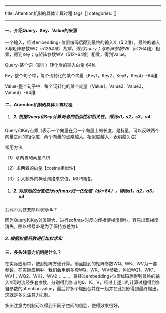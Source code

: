 
--- 
title:  Attention机制的具体计算过程 
tags: []
categories: [] 

---
#### 一、介绍Query、Key、Value的来源

一个输入，经过embedding+位置编码后得到最终的输入X（512维），最终的输入X与矩阵参数WQ（512*64维）相乘，得到Query；与矩阵参数WK（512*64维）相乘，得到Key；与矩阵参数WV（512*64维）相乘，得到Value。

Query-某个词（婴儿）转化后的输入向量-64维

Key-整个句子中，每个词转化的某个向量（Key1，Key2，Key3，Key4）-64维

Value-整个句子中，每个词转化的某个向量（Value1，Value2，Value3，Value4）-64维

#### 二、Attention机制的具体计算过程
1. <h5 style="margin-left:1.4em;list-style-type:decimal;text-indent:0;"><li>根据Query和Key计算两者的相似性和相关性。得到s1，s2，s3，s4</h5> 
 </li>
Query和Key点乘（表示一个向量在另一个向量上的长度，是标量，可以反映两个向量之间的相似度，两个向量的点乘越大，相似度越大，表明越关注）

常用方法

（1）求两者的向量点积

（2）求两者的向量【cosine相似性】

（3）引入额外的神经网络来求值，MLP网络。
1. <h5 style="margin-left:1.4em;list-style-type:decimal;text-indent:0;"><li>对原始的分值进行softmax归一化处理（dk=64），得到a1，a2，a3，a4</h5> 
 </li>
公式中为甚要除以根号dk？

因为Query和Key的值很大，进行softmax时反向传播使梯度很小，容易出现梯度消失，除以根号dk是为了保持方差为1.

##### 3. 根据权重系数进行加权求和

#### 三、多头注意力机制是什么？

在实际应用中，使用矩阵方便计算。前面提到的矩阵参数WQ、WK、WV为一套参数，在实际应用中，我们会用到多套WQ、WK、WV参数，例如WQ1、WK1、WV1；WQ2、WK2、WV2；......，将经过embedding+位置编码后得到最终的输入X同时流经多套参数，分别得到各自的Q、K、V，经过上述二的计算过程得到各自参数的attention value，最后将多个输出合并在一起并在此投影得到最终输出。这就是多头注意力机制。

多头注意力机制可以得到不同子空间的信息，使得效果很好。


